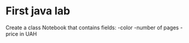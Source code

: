# First java lab
Create a class Notebook that contains fields:
-color
-number of pages
-price in UAH

